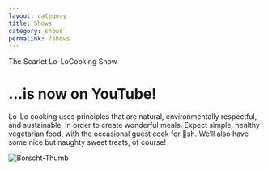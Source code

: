 ```yaml
---
layout: category
title: Shows
category: shows
permalink: /shows
---
```

The Scarlet Lo-LoCooking Show
# ...is now on YouTube!
Lo-Lo cooking uses principles that are natural, environmentally respectful,
and sustainable, in order to create wonderful meals. Expect simple, healthy
vegetarian food, with the occasional guest cook for sh. We’ll also have
some nice but naughty sweet treats, of course!

<img src="https://i.ibb.co/SfS6zkg/Borscht-Thumb.jpg" alt="Borscht-Thumb" border="0">